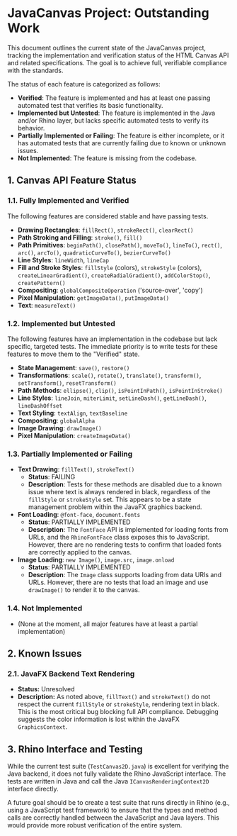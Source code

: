 # JavaCanvas Project: Outstanding Work

This document outlines the current state of the JavaCanvas project, tracking the implementation and verification status of the HTML Canvas API and related specifications. The goal is to achieve full, verifiable compliance with the standards.

The status of each feature is categorized as follows:
- **Verified**: The feature is implemented and has at least one passing automated test that verifies its basic functionality.
- **Implemented but Untested**: The feature is implemented in the Java and/or Rhino layer, but lacks specific automated tests to verify its behavior.
- **Partially Implemented or Failing**: The feature is either incomplete, or it has automated tests that are currently failing due to known or unknown issues.
- **Not Implemented**: The feature is missing from the codebase.

## 1. Canvas API Feature Status

### 1.1. Fully Implemented and Verified
The following features are considered stable and have passing tests.

- **Drawing Rectangles**: `fillRect()`, `strokeRect()`, `clearRect()`
- **Path Stroking and Filling**: `stroke()`, `fill()`
- **Path Primitives**: `beginPath()`, `closePath()`, `moveTo()`, `lineTo()`, `rect()`, `arc()`, `arcTo()`, `quadraticCurveTo()`, `bezierCurveTo()`
- **Line Styles**: `lineWidth`, `lineCap`
- **Fill and Stroke Styles**: `fillStyle` (colors), `strokeStyle` (colors), `createLinearGradient()`, `createRadialGradient()`, `addColorStop()`, `createPattern()`
- **Compositing**: `globalCompositeOperation` ('source-over', 'copy')
- **Pixel Manipulation**: `getImageData()`, `putImageData()`
- **Text**: `measureText()`

### 1.2. Implemented but Untested
The following features have an implementation in the codebase but lack specific, targeted tests. The immediate priority is to write tests for these features to move them to the "Verified" state.

- **State Management**: `save()`, `restore()`
- **Transformations**: `scale()`, `rotate()`, `translate()`, `transform()`, `setTransform()`, `resetTransform()`
- **Path Methods**: `ellipse()`, `clip()`, `isPointInPath()`, `isPointInStroke()`
- **Line Styles**: `lineJoin`, `miterLimit`, `setLineDash()`, `getLineDash()`, `lineDashOffset`
- **Text Styling**: `textAlign`, `textBaseline`
- **Compositing**: `globalAlpha`
- **Image Drawing**: `drawImage()`
- **Pixel Manipulation**: `createImageData()`

### 1.3. Partially Implemented or Failing

- **Text Drawing**: `fillText()`, `strokeText()`
  - **Status**: FAILING
  - **Description**: Tests for these methods are disabled due to a known issue where text is always rendered in black, regardless of the `fillStyle` or `strokeStyle` set. This appears to be a state management problem within the JavaFX graphics backend.
- **Font Loading**: `@font-face`, `document.fonts`
  - **Status**: PARTIALLY IMPLEMENTED
  - **Description**: The `FontFace` API is implemented for loading fonts from URLs, and the `RhinoFontFace` class exposes this to JavaScript. However, there are no rendering tests to confirm that loaded fonts are correctly applied to the canvas.
- **Image Loading**: `new Image()`, `image.src`, `image.onload`
  - **Status**: PARTIALLY IMPLEMENTED
  - **Description**: The `Image` class supports loading from data URIs and URLs. However, there are no tests that load an image and use `drawImage()` to render it to the canvas.

### 1.4. Not Implemented
- (None at the moment, all major features have at least a partial implementation)

## 2. Known Issues

### 2.1. JavaFX Backend Text Rendering
- **Status:** Unresolved
- **Description:** As noted above, `fillText()` and `strokeText()` do not respect the current `fillStyle` or `strokeStyle`, rendering text in black. This is the most critical bug blocking full API compliance. Debugging suggests the color information is lost within the JavaFX `GraphicsContext`.

## 3. Rhino Interface and Testing

While the current test suite (`TestCanvas2D.java`) is excellent for verifying the Java backend, it does not fully validate the Rhino JavaScript interface. The tests are written in Java and call the Java `ICanvasRenderingContext2D` interface directly.

A future goal should be to create a test suite that runs directly in Rhino (e.g., using a JavaScript test framework) to ensure that the types and method calls are correctly handled between the JavaScript and Java layers. This would provide more robust verification of the entire system.
